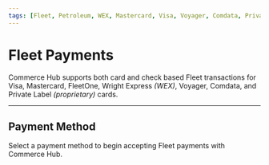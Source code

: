 ```yaml
---
tags: [Fleet, Petroleum, WEX, Mastercard, Visa, Voyager, Comdata, Private Label, Payment Sources, Payment Card, EMV, Track]
---
```


# Fleet Payments

Commerce Hub supports both card and check based Fleet transactions for Visa, Mastercard, FleetOne, Wright Express *(WEX)*, Voyager, Comdata, and Private Label *(proprietary)* cards.

---

## Payment Method

Select a payment method to begin accepting Fleet payments with Commerce Hub.

<!-- type: row -->

<!-- type: card
title: Fleet Card
description: 
link: ?path=docs/Resources/Guides/Payment-Sources/Fleet/Fleet-Card.md
-->

<!-- type: card
title: Fleet Check
description: 
link: ?path=docs/Resources/Guides/Payment-Sources/Fleet/Fleet-Check.md
-->

<!-- type: row-end -->